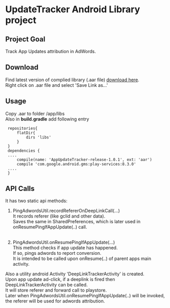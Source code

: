 # UpdateTracker Android Library project

Project Goal
------------
Track App Updates attribution in AdWords.
 
Download
--------
Find latest version of complied library (.aar file) [download here](/trackerLib/dist/).  
 Right click on .aar file and select 'Save Link as...'   
 
Usage
-------
 Copy .aar to folder <android project>/app/libs  
 Also in **build.gradle** add following entry  
 
```
 repositories{  
     flatDir{  
         dirs 'libs'  
     }  
 }  
 dependencies {  
 ....  
     compile(name: 'AppUpdateTracker-release-1.0.1', ext: 'aar')  
     compile 'com.google.android.gms:play-services:8.3.0'  
 ....  
 }  
```
 
API Calls
---------
It has two static api methods:

1. PingAdwordsUtil.recordRefererOnDeepLinkCall(...)  
   It records referer (like gclid and other data).  
   Saves the same in SharedPreferences, which is later used in onResumePingIfAppUpdate(..) call.  
   <br/>

2. PingAdwordsUtil.onResumePingIfAppUpdate(...)  
   This method checks if app update has happened.   
   If so, pings adwords to report conversion.  
   It is intended to be called upon onResume(..) of parent apps main activity.
   
Also a utility android Activity 'DeepLinkTrackerActivity' is created.  
 Upon app update ad-click, if a deeplink is fired then DeepLinkTrackerActivity can be called.  
 It will store referer and forward call to playstore.  
 Later when PingAdwordsUtil.onResumePingIfAppUpdate(..) will be invoked, the referer will be used for adwords attribution.